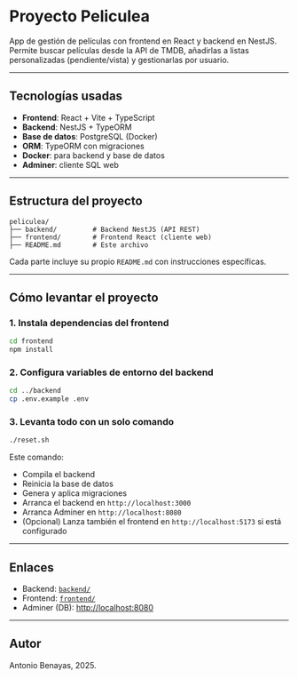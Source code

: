 # Proyecto Peliculea

App de gestión de películas con frontend en React y backend en NestJS. Permite buscar películas desde la API de TMDB, añadirlas a listas personalizadas (pendiente/vista) y gestionarlas por usuario.

---

## Tecnologías usadas

- **Frontend**: React + Vite + TypeScript
- **Backend**: NestJS + TypeORM
- **Base de datos**: PostgreSQL (Docker)
- **ORM**: TypeORM con migraciones
- **Docker**: para backend y base de datos
- **Adminer**: cliente SQL web

---

## Estructura del proyecto

```
peliculea/
├── backend/         # Backend NestJS (API REST)
├── frontend/        # Frontend React (cliente web)
├── README.md        # Este archivo
```

Cada parte incluye su propio `README.md` con instrucciones específicas.

---

## Cómo levantar el proyecto

### 1. Instala dependencias del frontend

```bash
cd frontend
npm install
```

### 2. Configura variables de entorno del backend

```bash
cd ../backend
cp .env.example .env
```

### 3. Levanta todo con un solo comando

```bash
./reset.sh
```

Este comando:

- Compila el backend
- Reinicia la base de datos
- Genera y aplica migraciones
- Arranca el backend en `http://localhost:3000`
- Arranca Adminer en `http://localhost:8080`
- (Opcional) Lanza también el frontend en `http://localhost:5173` si está configurado

---

## Enlaces

- Backend: [`backend/`](./backend/)
- Frontend: [`frontend/`](./frontend/)
- Adminer (DB): [http://localhost:8080](http://localhost:8080)

---

## Autor

Antonio Benayas, 2025.
